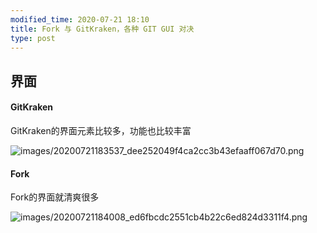 ```yaml
---
modified_time: 2020-07-21 18:10
title: Fork 与 GitKraken，各种 GIT GUI 对决
type: post
---
```


## 界面
#### GitKraken
GitKraken的界面元素比较多，功能也比较丰富

![images/20200721183537_dee252049f4ca2cc3b43efaaff067d70.png](https://blog-1253663928.cos.ap-guangzhou.myqcloud.com/images/20200721183537_dee252049f4ca2cc3b43efaaff067d70.png)

#### Fork
Fork的界面就清爽很多

![images/20200721184008_ed6fbcdc2551cb4b22c6ed824d3311f4.png](https://blog-1253663928.cos.ap-guangzhou.myqcloud.com/images/20200721184008_ed6fbcdc2551cb4b22c6ed824d3311f4.png)